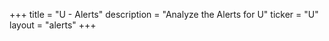 +++
title = "U - Alerts"
description = "Analyze the Alerts for U"
ticker = "U"
layout = "alerts"
+++

